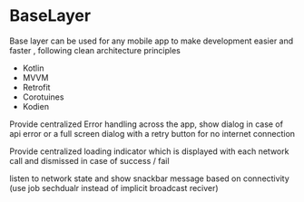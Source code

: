 # BaseLayer

Base layer can be used for any mobile app to make development easier and faster , following clean architecture principles  

* Kotlin 
* MVVM
* Retrofit
* Corotuines
* Kodien

Provide centralized Error handling across the app, show dialog in case of api error or a full screen dialog with a retry button for no internet connection 

Provide centralized loading indicator which is displayed with each network call and dismissed in case of success / fail

listen to network state and show snackbar message based on connectivity (use job sechdualr instead of implicit broadcast reciver)
